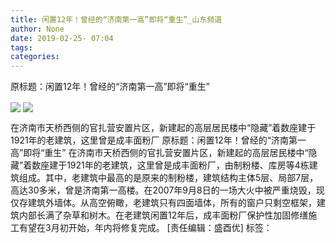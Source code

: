 ```yaml
---
title: 闲置12年！曾经的“济南第一高”即将“重生”_山东频道
author: None
date: 2019-02-25- 07:04
tags: 
categories: 
---
```

原标题：闲置12年！曾经的“济南第一高”即将“重生”
<!-- more -->
                
<img align="center" border="0" src="http://p2.ifengimg.com/fck/2019_09/7d27d8bd4b12364_w960_h540.jpg" />
                
<img align="center" border="0" src="http://p2.ifengimg.com/a/2016/0810/204c433878d5cf9size1_w16_h16.png" />
            
在济南市天桥西侧的官扎营安置片区，新建起的高层居民楼中“隐藏”着数座建于1921年的老建筑，这里曾是成丰面粉厂
原标题：闲置12年！曾经的“济南第一高”即将“重生”
在济南市天桥西侧的官扎营安置片区，新建起的高层居民楼中“隐藏”着数座建于1921年的老建筑，这里曾是成丰面粉厂，由制粉楼、库房等4栋建筑组成。其中，老建筑中最高的是原来的制粉楼，建筑结构主体5层、局部7层，高达30多米，曾是济南第一高楼。在2007年9月8日的一场大火中被严重烧毁，现仅存建筑外墙体。从高空俯瞰，老建筑只有四面墙体，所有的窗户只剩空框架，建筑内部长满了杂草和树木。在老建筑闲置12年后，成丰面粉厂保护性加固修缮施工有望在3月初开始，年内将修复完成。
[责任编辑：盛酉优]
标签：
 
             
